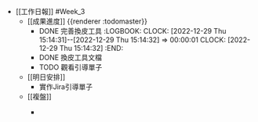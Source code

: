 - [[工作日報]] #Week_3
	- [[成果進度]] {{renderer :todomaster}}
		- DONE 完善換皮工具
		  :LOGBOOK:
		  CLOCK: [2022-12-29 Thu 15:14:31]--[2022-12-29 Thu 15:14:32] =>  00:00:01
		  CLOCK: [2022-12-29 Thu 15:14:32]
		  :END:
		- DONE  換皮工具文檔
		- TODO 觀看引導單子
	- [[明日安排]]
		- 實作Jira引導單子
	- [[複盤]]
		- >